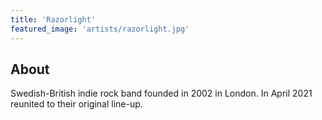 ```yaml
---
title: 'Razorlight'
featured_image: 'artists/razorlight.jpg'
---
```


## About

Swedish-British indie rock band founded in 2002 in London. In April 2021 reunited to their original line-up. 
